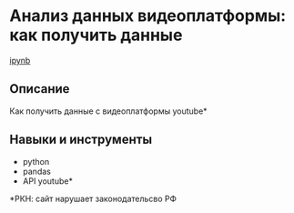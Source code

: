 # Анализ данных видеоплатформы: как получить данные 
[ipynb](https://github.com/Malakhova-Natalya/Personal_project/blob/main/api_notebook/api_youtube.ipynb "ipynb") 

## Описание	
Как получить данные с видеоплатформы youtube*
## Навыки и инструменты
- python 
- pandas 
- API youtube*

*РКН: сайт нарушает законодательсво РФ
